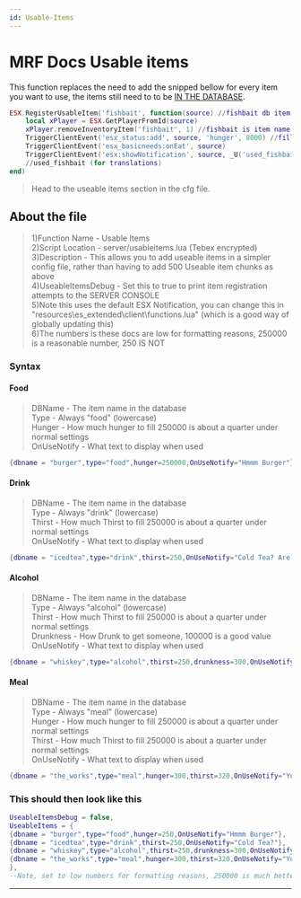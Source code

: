 ```yaml
---
id: Usable-Items
---
```


# MRF Docs Usable items  

This function replaces the need to add the snipped bellow for every item you want to use, the items still need to to be [IN THE DATABASE](../docs/dbitems).  

```lua
ESX.RegisterUsableItem('fishbait', function(source) //fishbait db item name 
    local xPlayer = ESX.GetPlayerFromId(source)
    xPlayer.removeInventoryItem('fishbait', 1) //fishbait is item name in db
    TriggerClientEvent('esx_status:add', source, 'hunger', 8000) //fill food
    TriggerClientEvent('esx_basicneeds:onEat', source)
    TriggerClientEvent('esx:showNotification', source, _U('used_fishbait')) 
    //used_fishbait (for translations)
end)
```  

> Head to the useable items section in the cfg file.  

## About the file  

> 1)Function Name - Usable Items  
> 2)Script Location - server/usableitems.lua (Tebex encrypted)  
> 3)Description - This allows you to add useable items in a simpler config file, rather than having to add 500 Useable item chunks as above  
> 4)UseableItemsDebug - Set this to true to print item registration attempts to the SERVER CONSOLE  
> 5)Note this uses the default ESX Notification, you can change this in "resources\es_extended\client\functions.lua" (which is a good way of globally updating this)  
> 6)The numbers is these docs are low for formatting reasons, 250000 is a reasonable number, 250 IS NOT

### Syntax

#### Food  

>DBName - The item name in the database  
Type - Always "food" (lowercase)  
Hunger - How much hunger to fill 250000 is about a quarter under normal settings  
OnUseNotify - What text to display when used  

```lua
{dbname = "burger",type="food",hunger=250000,OnUseNotify="Hmmm Burger"},
```

#### Drink  

> DBName - The item name in the database  
Type - Always "drink" (lowercase)  
Thirst - How much Thirst to fill 250000 is about a quarter under normal settings  
OnUseNotify - What text to display when used  

```lua
{dbname = "icedtea",type="drink",thirst=250,OnUseNotify="Cold Tea? Are you high?"},
```

#### Alcohol  

> DBName - The item name in the database  
Type - Always "alcohol" (lowercase)  
Thirst - How much Thirst to fill 250000 is about a quarter under normal settings  
Drunkness - How Drunk to get someone, 100000 is a good value  
OnUseNotify - What text to display when used  

```lua
{dbname = "whiskey",type="alcohol",thirst=250,drunkness=300,OnUseNotify="Hmmm"},
```

#### Meal

> DBName - The item name in the database  
Type - Always "meal" (lowercase)  
Hunger - How much hunger to fill 250000 is about a quarter under normal settings  
Thirst - How much Thirst to fill 250000 is about a quarter under normal settings  
OnUseNotify - What text to display when used  

```lua
{dbname = "the_works",type="meal",hunger=300,thirst=320,OnUseNotify="Yummy!"},
```

### This should then look like this  

```lua
UseableItemsDebug = false,
UseableItems = {
{dbname = "burger",type="food",hunger=250,OnUseNotify="Hmmm Burger"},
{dbname = "icedtea",type="drink",thirst=250,OnUseNotify="Cold Tea?"},
{dbname = "whiskey",type="alcohol",thirst=250,drunkness=300,OnUseNotify="Hmmm"},
{dbname = "the_works",type="meal",hunger=300,thirst=320,OnUseNotify="Yum"},
},
--Note, set to low numbers for formatting reasons, 250000 is much better choice
```

---
